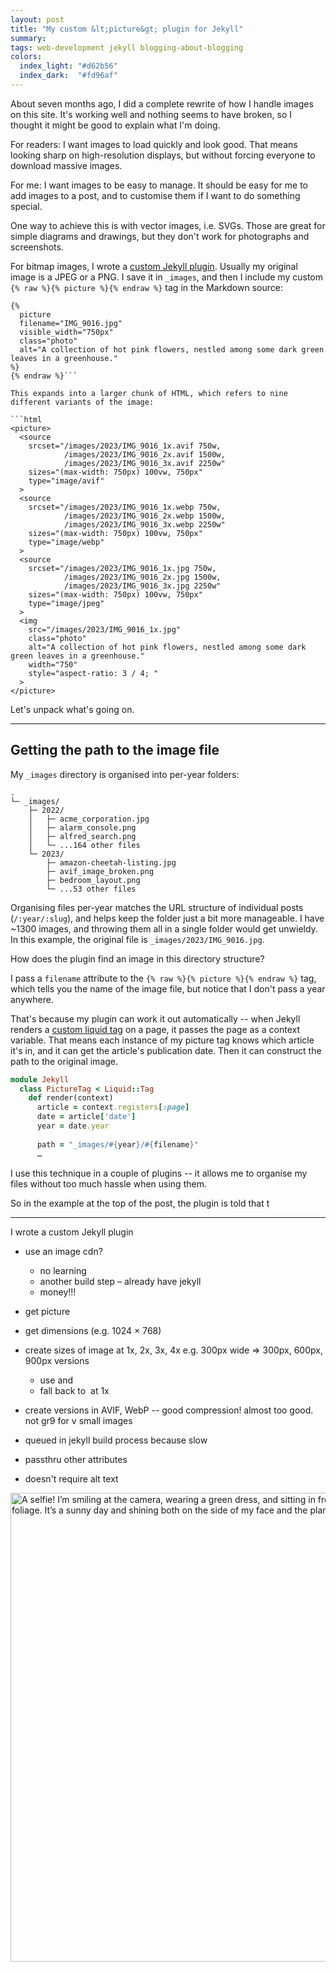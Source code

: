 ```yaml
---
layout: post
title: "My custom &lt;picture&gt; plugin for Jekyll"
summary:
tags: web-development jekyll blogging-about-blogging
colors:
  index_light: "#d62b56"
  index_dark:  "#fd96af"
---
```


About seven months ago, I did a complete rewrite of how I handle images on this site.
It's working well and nothing seems to have broken, so I thought it might be good to explain what I'm doing.

For readers: I want images to load quickly and look good.
That means looking sharp on high-resolution displays, but without forcing everyone to download massive images.

For me: I want images to be easy to manage.
It should be easy for me to add images to a post, and to customise them if I want to do something special.

One way to achieve this is with vector images, i.e. SVGs.
Those are great for simple diagrams and drawings, but they don't work for photographs and screenshots.

For bitmap images, I wrote a [custom Jekyll plugin][plugin].
Usually my original image is a JPEG or a PNG.
I save it in `_images`, and then I include my custom `{% raw %}{% picture %}{% endraw %}` tag in the Markdown source:

```{% raw %}
{%
  picture
  filename="IMG_9016.jpg"
  visible_width="750px"
  class="photo"
  alt="A collection of hot pink flowers, nestled among some dark green leaves in a greenhouse."
%}
{% endraw %}```

This expands into a larger chunk of HTML, which refers to nine different variants of the image:

```html
<picture>
  <source
    srcset="/images/2023/IMG_9016_1x.avif 750w,
            /images/2023/IMG_9016_2x.avif 1500w,
            /images/2023/IMG_9016_3x.avif 2250w"
    sizes="(max-width: 750px) 100vw, 750px"
    type="image/avif"
  >
  <source
    srcset="/images/2023/IMG_9016_1x.webp 750w,
            /images/2023/IMG_9016_2x.webp 1500w,
            /images/2023/IMG_9016_3x.webp 2250w"
    sizes="(max-width: 750px) 100vw, 750px"
    type="image/webp"
  >
  <source
    srcset="/images/2023/IMG_9016_1x.jpg 750w,
            /images/2023/IMG_9016_2x.jpg 1500w,
            /images/2023/IMG_9016_3x.jpg 2250w"
    sizes="(max-width: 750px) 100vw, 750px"
    type="image/jpeg"
  >
  <img
    src="/images/2023/IMG_9016_1x.jpg"
    class="photo"
    alt="A collection of hot pink flowers, nestled among some dark green leaves in a greenhouse."
    width="750"
    style="aspect-ratio: 3 / 4; "
  >
</picture>
```

Let's unpack what's going on.

[plugin]: https://github.com/alexwlchan/alexwlchan.net/blob/5cd88f9a34c5197f7d41b21dda3e8c81dc00d9b9/src/_plugins/tag_picture.rb

---

## Getting the path to the image file

My `_images` directory is organised into per-year folders:

```
.
└─ _images/
    ├─ 2022/
    │   ├─ acme_corporation.jpg
    │   ├─ alarm_console.png
    │   ├─ alfred_search.png
    │   └─ ...164 other files
    └─ 2023/
        ├─ amazon-cheetah-listing.jpg
        ├─ avif_image_broken.png
        ├─ bedroom_layout.png
        └─ ...53 other files
```

Organising files per-year matches the URL structure of individual posts (`/:year/:slug`), and helps keep the folder just a bit more manageable.
I have ~1300 images, and throwing them all in a single folder would get unwieldy.
In this example, the original file is `_images/2023/IMG_9016.jpg`.

How does the plugin find an image in this directory structure?

I pass a `filename` attribute to the `{% raw %}{% picture %}{% endraw %}` tag, which tells you the name of the image file, but notice that I don't pass a year anywhere.

That's because my plugin can work it out automatically -- when Jekyll renders a [custom liquid tag][tag_plugin] on a page, it passes the page as a context variable.
That means each instance of my picture tag knows which article it's in, and it can get the article's publication date.
Then it can construct the path to the original image.

```ruby
module Jekyll
  class PictureTag < Liquid::Tag
    def render(context)
      article = context.registers[:page]
      date = article['date']
      year = date.year
      
      path = "_images/#{year}/#{filename}"
      …
```

I use this technique in a couple of plugins -- it allows me to organise my files without too much hassle when using them.

So in the example at the top of the post, the plugin is told that t

[tag_plugin]: https://jekyllrb.com/docs/plugins/tags/

---

I wrote a custom Jekyll plugin



* use an image cdn?
  * no learning
  * another build step – already have jekyll
  * money!!!

* get picture
* get dimensions (e.g. 1024 × 768)
* create sizes of image at 1x, 2x, 3x, 4x e.g. 300px wide => 300px, 600px, 900px versions
  - use <picture> and <source>
  - fall back to <img> at 1x
* create versions in AVIF, WebP -- good compression! almost too good. not gr9 for v small images
* queued in jekyll build process because slow
* passthru other attributes
* doesn't require alt text

<picture> <source srcset="/images/profile_green_500w.avif 500w, /images/profile_green_640w.avif 640w, /images/profile_green_1x.avif 750w, /images/profile_green_1000w.avif 1000w, /images/profile_green_1250w.avif 1250w, /images/profile_green_2x.avif 1500w, /images/profile_green_3x.avif 2250w" sizes="(max-width: 750px) 100vw, 750px" type="image/avif"> <source srcset="/images/profile_green_500w.webp 500w, /images/profile_green_640w.webp 640w, /images/profile_green_1x.webp 750w, /images/profile_green_1000w.webp 1000w, /images/profile_green_1250w.webp 1250w, /images/profile_green_2x.webp 1500w, /images/profile_green_3x.webp 2250w" sizes="(max-width: 750px) 100vw, 750px" type="image/webp"> <source srcset="/images/profile_green_500w.jpg 500w, /images/profile_green_640w.jpg 640w, /images/profile_green_1x.jpg 750w, /images/profile_green_1000w.jpg 1000w, /images/profile_green_1250w.jpg 1250w, /images/profile_green_2x.jpg 1500w, /images/profile_green_3x.jpg 2250w" sizes="(max-width: 750px) 100vw, 750px" type="image/jpeg"> <img src="/images/profile_green_1x.jpg" alt="A selfie! I’m smiling at the camera, wearing a green dress, and sitting in front of a large amount of green foliage. It’s a sunny day and shining both on the side of my face and the plants." class="rounded_corners" width="750" style="aspect-ratio: 4 / 3; "> </picture>